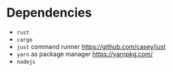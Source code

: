 # Dependencies
* `rust`
* `cargo`
* `just` command runner https://github.com/casey/just
* `yarn` as package manager https://yarnpkg.com/
* `nodejs`